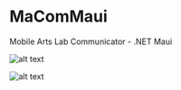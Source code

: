 # MaComMaui
Mobile Arts Lab Communicator - .NET Maui

![alt text](http://g.recordit.co/YbviZv1CTz.gif "Application in action - iOS")

![alt text](http://g.recordit.co/Vovh2LKMpd.gif "Application in action - Android")
